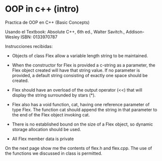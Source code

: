 # OOP in c++  (intro)

Practica de OOP en C++ (Basic Concepts) 

Usando el Textbook: Absolute C++, 6th ed., Walter Savitch., Addison-Wesley ISBN: 0133970787

Instrucciones recibidas: 

- Objects of class Flex allow a variable length string to be maintained.

- When the constructor for Flex is provided a c-string as a parameter, the Flex object created will have that string value.  If no parameter is provided, a default string consisting of exactly one space should be created.
- Flex should have an overload of the output operator (<<) that will display the string surrounded by stars (*).

- Flex also has a void function, cat, having one reference parameter of type Flex.  The function cat should append the string in that parameter to the end of the Flex object invoking cat.

- There is no established bound on the size of a Flex object, so dynamic storage allocation should be used.

- All Flex member data is private

On the next page show me the contents of flex.h and flex.cpp.  The use of the <cstring> functions we discussed in class is permitted.

